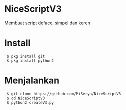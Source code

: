 # NiceScriptV3
Membuat script deface, simpel dan keren
# Install
     $ pkg install git
     $ pkg install python2
# Menjalankan
     $ git clone https://github.com/MiSetya/NiceScriptV3
     $ cd NiceScriptV3
     $ python2 createV3.py
